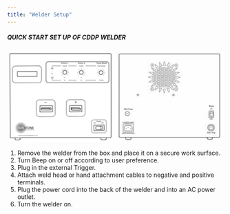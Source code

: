 ```yaml
---
title: "Welder Setup"
---
```


##### QUICK START SET UP OF CDDP WELDER

<img src="/img/ch3-welder-drawing.png" class="figure-img figure-xl"/>

1. Remove the welder from the box and place it on a secure work surface.
2. Turn Beep on or off according to user preference.
3. Plug in the external Trigger.
4. Attach weld head or hand attachment cables to negative and positive terminals.
5. Plug the power cord into the back of the welder and into an AC power outlet.
6. Turn the welder on.